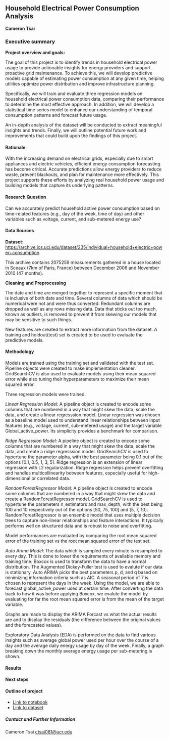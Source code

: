 ## Household Electrical Power Consumption Analysis

**Cameron Tsai**

### Executive summary


**Project overview and goals:**

The goal of this project is to identify trends in household electrical power usage to provide actionable insights for energy providers and support proactive grid maintenance. To achieve this, we will develop predictive models capable of estimating power consumption at any given time, helping utilities optimize power distribution and improve infrastructure planning.

Specifically, we will train and evaluate three regression models on household electrical power consumption data, comparing their performance to determine the most effective approach. In addition, we will develop a statistical time series model to enhance our understanding of temporal consumption patterns and forecast future usage.

An in-depth analysis of the dataset will be conducted to extract meaningful insights and trends. Finally, we will outline potential future work and improvements that could build upon the findings of this project.

#### Rationale

With the increasing demand on electrical grids, especially due to smart appliances and electric vehicles, efficient energy consumption forecasting has become critical. Accurate predictions allow energy providers to reduce waste, prevent blackouts, and plan for maintenance more effectively. This project supports these efforts by analyzing real household power usage and building models that capture its underlying patterns.


#### Research Question

Can we accurately predict household active power consumption based on time-related features (e.g., day of the week, time of day) and other variables such as voltage, current, and sub-metered energy use?

#### Data Sources

**Dataset**: https://archive.ics.uci.edu/dataset/235/individual+household+electric+power+consumption 

This archive contains 2075259 measurements gathered in a house located in Sceaux (7km of Paris, France) between December 2006 and November 2010 (47 months).

**Cleaning and Preprocessing** 

The date and time are merged together to represent a specific moment that is inclusive of both date and time. Several columns of data which should be numerical were not and were thus converted. Redundant columns are dropped as well as any rows missing data. Data that sticks out too much, known as outliers, is removed to prevent it from skewing our models that may be sensitive to such things. 

New features are created to extract more information from the dataset. A training and holdout(test) set is created to be used to evaluate the predictive models. 

#### Methodology

Models are trained using the training set and validated with the test set. Pipeline objects were created to make implementation cleaner. GridSearchCV is also used to evaluate models using their mean squared error while also tuning their hyperparameters to maximize their mean squared error. 

Three regression models were trained. 

*Linear Regression Model:* A pipeline object is created to encode some columns that are numbered in a way that might skew the data, scale the data, and create a linear regresssion model. Linear regression was chosen as a baseline model used to understand linear relationships between input features (e.g., voltage, current, sub-metered usage) and the target variable Global_active_power. Its simplicity provides a benchmark for comparison.

*Ridge Regression Model:* A pipeline object is created to encode some columns that are numbered in a way that might skew the data, scale the data, and create a ridge regresssion model. GridSearchCV is used to hypertune the parameter alpha, with the best parameter being 0.1 out of the options [0.1, 0.5, 1, 3, 5]. Ridge regression is an extension of linear regression with L2 regularization. Ridge regression helps prevent overfitting and handles multicollinearity between features, especially useful for high-dimensional or correlated data.

*RandomForestRegressor Model:* A pipeline object is created to encode some columns that are numbered in a way that might skew the data and create a RandomForestRegressor model. GridSearchCV is used to hypertune the parameters n_estimators and max_depth, with the best being 100 and 10 respectively out of the options [50, 75, 100] and [5, 7, 10]. RandomForestRegressor is an ensemble model that uses multiple decision trees to capture non-linear relationships and feature interactions. It typically performs well on structured data and is robust to noise and overfitting.

Model performances are evaluated by comparing the root mean squared error of the training set vs the root mean squared error of the test set. 

*Auto Arima Model:*  The data which is sampled every minute is resampled to every day. This is done to lower the requirements of available memory and training time. Boxcox is used to transform the data to have a normal distribution. The Augmented Dickey-Fuller test is used to evalute if our data is stationary. Auto ARIMA picks the best parameters p, d, and q based on minimizing information criteria such as AIC. A seasonal period of 7 is chosen to represent the days in the week. Using the model, we are able to forecast global_active_power used at certain time. After converting the data back to how it was before applying Boxcox, we evalute the model by evaluating for far the root mean squared error is from the mean of the target variable. 

Graphs are made to display the ARIMA Forcast vs what the actual results are and to display the residuals (the difference between the original values and the forecasted values). 

Exploratory Data Analysis (EDA) is performed on the data to find various insights such as average global power used per hour over the course of a day and the average daily energy usage by day of the week. Finally, a graph breaking down the monthly average energy usage per sub-metering is shown.


#### Results


#### Next steps

#### Outline of project

- [Link to notebook]()
- [Link to dataset]()

##### Contact and Further Information
Cameron Tsai
ctsai081@ucr.edu 
